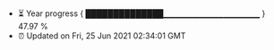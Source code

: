 - ⏳ Year progress { ██████████████▁▁▁▁▁▁▁▁▁▁▁▁▁▁▁▁ } 47.97 %
- ⏰ Updated on Fri, 25 Jun 2021 02:34:01 GMT

